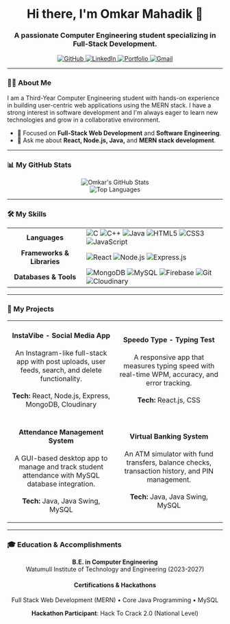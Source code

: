 <div align="center">
  <h1>Hi there, I'm Omkar Mahadik 👋</h1>
  <h3>A passionate Computer Engineering student specializing in Full-Stack Development.</h3>
</div>

<p align="center">
  <a href="https://github.com/OmkarM9090" target="_blank">
    <img src="https://img.shields.io/badge/GitHub-100000?style=for-the-badge&logo=github&logoColor=white" alt="GitHub"/>
  </a>
  <a href="https://www.linkedin.com/in/Omkar-Mahadik" target="_blank">
    <img src="https://img.shields.io/badge/LinkedIn-0077B5?style=for-the-badge&logo=linkedin&logoColor=white" alt="LinkedIn"/>
  </a>
  <a href="https://portfolio-50590.web.app" target="_blank">
    <img src="https://img.shields.io/badge/Portfolio-FF5722?style=for-the-badge&logo=firebase&logoColor=white" alt="Portfolio"/>
  </a>
  <a href="mailto:omkarmahadik180@gmail.com">
    <img src="https://img.shields.io/badge/Gmail-D14836?style=for-the-badge&logo=gmail&logoColor=white" alt="Gmail"/>
  </a>
</p>

<hr/>

### 👨‍💻 About Me

I am a Third-Year Computer Engineering student with hands-on experience in building user-centric web applications using the MERN stack. I have a strong interest in software development and I'm always eager to learn new technologies and grow in a collaborative environment.

- 🌱 Focused on **Full-Stack Web Development** and **Software Engineering**.
- 💬 Ask me about **React, Node.js, Java,** and **MERN stack development**.

<hr/>

### 📊 My GitHub Stats
<p align="center">
  <img src="https://github-readme-stats.vercel.app/api?username=OmkarM9090&show_icons=true&theme=tokyonight&include_all_commits=true&count_private=true" alt="Omkar's GitHub Stats" />
  <br/>
  <img src="https://github-readme-stats.vercel.app/api/top-langs/?username=OmkarM9090&layout=compact&langs_count=8&theme=tokyonight" alt="Top Languages" />
</p>

<hr/>

### 🛠️ My Skills

<table align="center">
  <tr>
    <td align="center"><strong>Languages</strong></td>
    <td>
      <img src="https://img.shields.io/badge/C-A8B9CC?style=for-the-badge&logo=c&logoColor=white" alt="C"/>
      <img src="https://img.shields.io/badge/C%2B%2B-00599C?style=for-the-badge&logo=c%2B%2B&logoColor=white" alt="C++"/>
      <img src="https://img.shields.io/badge/Java-ED8B00?style=for-the-badge&logo=openjdk&logoColor=white" alt="Java"/>
      <img src="https://img.shields.io/badge/HTML5-E34F26?style=for-the-badge&logo=html5&logoColor=white" alt="HTML5"/>
      <img src="https://img.shields.io/badge/CSS3-1572B6?style=for-the-badge&logo=css3&logoColor=white" alt="CSS3"/>
      <img src="https://img.shields.io/badge/JavaScript-F7DF1E?style=for-the-badge&logo=javascript&logoColor=black" alt="JavaScript"/>
    </td>
  </tr>
  <tr>
    <td align="center"><strong>Frameworks & Libraries</strong></td>
    <td>
      <img src="https://img.shields.io/badge/React-61DAFB?style=for-the-badge&logo=react&logoColor=black" alt="React"/>
      <img src="https://img.shields.io/badge/Node.js-339933?style=for-the-badge&logo=node.js&logoColor=white" alt="Node.js"/>
      <img src="https://img.shields.io/badge/Express.js-000000?style=for-the-badge&logo=express&logoColor=white" alt="Express.js"/>
    </td>
  </tr>
  <tr>
    <td align="center"><strong>Databases & Tools</strong></td>
    <td>
      <img src="https://img.shields.io/badge/MongoDB-47A248?style=for-the-badge&logo=mongodb&logoColor=white" alt="MongoDB"/>
      <img src="https://img.shields.io/badge/MySQL-4479A1?style=for-the-badge&logo=mysql&logoColor=white" alt="MySQL"/>
      <img src="https://img.shields.io/badge/Firebase-FFCA28?style=for-the-badge&logo=firebase&logoColor=black" alt="Firebase"/>
      <img src="https://img.shields.io/badge/Git-F05032?style=for-the-badge&logo=git&logoColor=white" alt="Git"/>
      <img src="https://img.shields.io/badge/Cloudinary-3448C5?style=for-the-badge&logo=cloudinary&logoColor=white" alt="Cloudinary"/>
    </td>
  </tr>
</table>

<hr/>

### 🚀 My Projects

<table>
<tr>
<td width="50%">
<h4 align="center">InstaVibe - Social Media App</h4>
<p align="center">
  An Instagram-like full-stack app with post uploads, user feeds, search, and delete functionality.
  <br/><br/>
  <strong>Tech:</strong> React, Node.js, Express, MongoDB, Cloudinary
</p>
</td>
<td width="50%">
<h4 align="center">Speedo Type - Typing Test</h4>
<p align="center">
  A responsive app that measures typing speed with real-time WPM, accuracy, and error tracking.
  <br/><br/>
  <strong>Tech:</strong> React.js, CSS
</p>
</td>
</tr>
<tr>
<td width="50%">
<h4 align="center">Attendance Management System</h4>
<p align="center">
  A GUI-based desktop app to manage and track student attendance with MySQL database integration.
  <br/><br/>
  <strong>Tech:</strong> Java, Java Swing, MySQL
</p>
</td>
<td width="50%">
<h4 align="center">Virtual Banking System</h4>
<p align="center">
  An ATM simulator with fund transfers, balance checks, transaction history, and PIN management.
  <br/><br/>
  <strong>Tech:</strong> Java, Java Swing, MySQL
</p>
</td>
</tr>
</table>

<hr/>

### 🎓 Education & Accomplishments

<p align="center">
  <strong>B.E. in Computer Engineering</strong><br/>
  Watumull Institute of Technology and Engineering (2023-2027)
</p>

<h4 align="center">Certifications & Hackathons</h4>

<p align="center">
  Full Stack Web Development (MERN) • Core Java Programming • MySQL
</p>

<p align="center">
  <strong>Hackathon Participant</strong>: Hack To Crack 2.0 (National Level)
</p>
